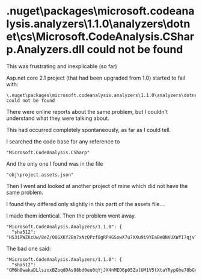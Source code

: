 # .nuget\packages\microsoft.codeanalysis.analyzers\1.1.0\analyzers\dotnet\cs\Microsoft.CodeAnalysis.CSharp.Analyzers.dll could not be found

This was frustrating and inexplicable (so far)

Asp.net core 2.1 project (that had been upgraded from 1.0) started to fail with:

	\.nuget\packages\microsoft.codeanalysis.analyzers\1.1.0\analyzers\dotnet\cs\Microsoft.CodeAnalysis.CSharp.Analyzers.dll 
	could not be found

There were online reports about the same problem, but I couldn't understand what they were talking about.

This had occurred completely spontaneously, as far as I could tell.

I searched the code base for any reference to

	"Microsoft.CodeAnalysis.CSharp" 

And the only one I found was in the file 

	"obj\project.assets.json"

Then I went and looked at another project of mine which did not have the same problem.

I found they differed only slightly in this partt of the assets file....

I made them identical. Then the problem went away.

    "Microsoft.CodeAnalysis.Analyzers/1.1.0": {
      "sha512": "HS3iRWZKcUw/8eZ/08GXKY2Bn7xNzQPzf8gRPHGSowX7u7XXu9i9YEaBeBNKUXWfI7qjvT2zXtLUvbN0hds8vg==",

The bad one said:

    "Microsoft.CodeAnalysis.Analyzers/1.1.0": {
      "sha512": "GM6h8wakaDLlszoxBZoqdDAs98bd0eu0qYjJX4nMEO6p05ZulUM1V5tXtaYRypGhe78bGci02ejvH4SAumYsKA==",




